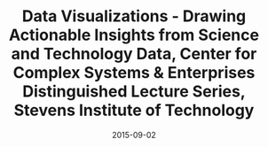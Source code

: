 ---
title: Data Visualizations - Drawing Actionable Insights from Science and Technology Data, Center for Complex Systems & Enterprises Distinguished Lecture Series, Stevens Institute of Technology
date: "2015-09-02"
location: Hoboken, NJ
credit: John Casti
images: [image01-lg.jpg]
thumbs: [image01-thb.jpg]
---